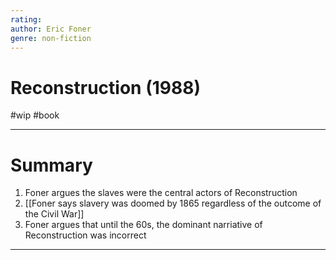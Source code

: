 ```yaml
---
rating: 
author: Eric Foner
genre: non-fiction
---
```

# Reconstruction (1988)
#wip #book 

---
# Summary
1. Foner argues the slaves were the central actors of Reconstruction
2. [[Foner says slavery was doomed by 1865 regardless of the outcome of the Civil War]]
3. Foner argues that until the 60s, the dominant narriative of Reconstruction was incorrect 


---
